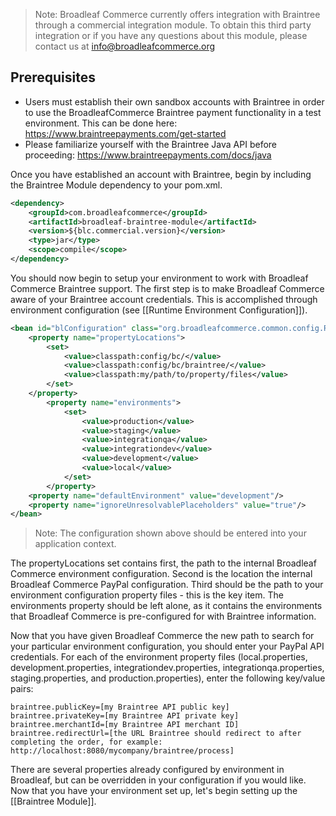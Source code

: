 > Note: Broadleaf Commerce currently offers integration with Braintree through a commercial integration module. To obtain this third party integration or if you have any questions about this module, please contact us at info@broadleafcommerce.org

## Prerequisites

- Users must establish their own sandbox accounts with Braintree in order to use the BroadleafCommerce Braintree payment functionality in a test environment. This can be done here: https://www.braintreepayments.com/get-started
- Please familiarize yourself with the Braintree Java API before proceeding: https://www.braintreepayments.com/docs/java

Once you have established an account with Braintree, begin by including the Braintree Module dependency to your pom.xml.

```xml
<dependency>
    <groupId>com.broadleafcommerce</groupId>
    <artifactId>broadleaf-braintree-module</artifactId>
    <version>${blc.commercial.version}</version>
    <type>jar</type>
    <scope>compile</scope>
</dependency>
```

You should now begin to setup your environment to work with Broadleaf Commerce Braintree support. 
The first step is to make Broadleaf Commerce aware of your Braintree account credentials. 
This is accomplished through environment configuration (see [[Runtime Environment Configuration]]).

```xml
<bean id="blConfiguration" class="org.broadleafcommerce.common.config.RuntimeEnvironmentPropertiesConfigurer">
    <property name="propertyLocations">
        <set>
            <value>classpath:config/bc/</value>
            <value>classpath:config/bc/braintree/</value>
            <value>classpath:my/path/to/property/files</value>
        </set>
    </property>
        <property name="environments">
            <set>
                <value>production</value>
                <value>staging</value>
                <value>integrationqa</value>
                <value>integrationdev</value>
                <value>development</value>
                <value>local</value>
            </set>
        </property>
    <property name="defaultEnvironment" value="development"/>
    <property name="ignoreUnresolvablePlaceholders" value="true"/>
</bean>
```

> Note: The configuration shown above should be entered into your application context. 

The propertyLocations set contains first, the path to the internal Broadleaf Commerce environment configuration. Second is the location the internal Broadleaf Commerce PayPal configuration. Third should be the path to your environment configuration property files - this is the key item. The environments property should be left alone, as it contains the environments that Broadleaf Commerce is pre-configured for with Braintree information.

Now that you have given Broadleaf Commerce the new path to search for your particular environment configuration, you should enter your PayPal API credentials. For each of the environment property files (local.properties, development.properties, integrationdev.properties, integrationqa.properties, staging.properties, and production.properties), enter the following key/value pairs:

	braintree.publicKey=[my Braintree API public key]
	braintree.privateKey=[my Braintree API private key]
	braintree.merchantId=[my Braintree API merchant ID]
	braintree.redirectUrl=[the URL Braintree should redirect to after completing the order, for example: http://localhost:8080/mycompany/braintree/process]


There are several properties already configured by environment in Broadleaf, but can be overridden in your configuration if you would like. 
Now that you have your environment set up, let's begin setting up the [[Braintree Module]].